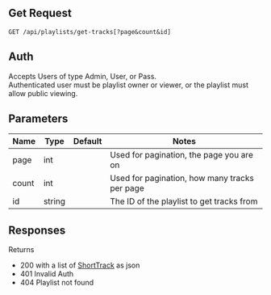 ## Get Request

`GET /api/playlists/get-tracks[?page&count&id]`

## Auth
Accepts Users of type Admin, User, or Pass.</br>
Authenticated user must be playlist owner or viewer, or the playlist must allow public viewing.

## Parameters

|Name|Type|Default|Notes|
|---|---|---|---|
|page|int||Used for pagination, the page you are on|
|count|int||Used for pagination, how many tracks per page|
|id|string||The ID of the playlist to get tracks from|

## Responses
Returns 
- 200 with a list of [ShortTrack](models/ShortTrack) as json
- 401 Invalid Auth
- 404 Playlist not found